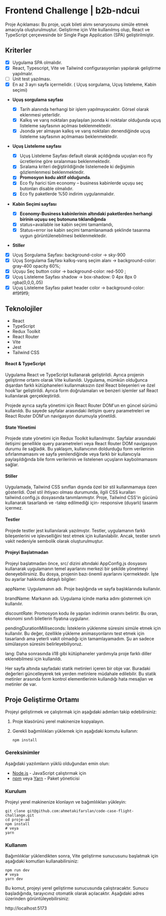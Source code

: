 # Frontend Challenge | b2b-ndcui

Proje Açıklaması: Bu proje, uçak bileti alımı senaryosunu simüle etmek amacıyla oluşturulmuştur. Geliştirme için Vite kullanılmış olup, React ve TypeScript çerçevesinde bir Single Page Application (SPA) geliştirilmiştir.

## Kriterler

- [x] Uygulama SPA olmalıdır.
- [x] React, Typescript, Vite ve Tailwind configurasyonları yapılarak geliştirme yapılmalır.
- [ ] Unit test yazılması.
- [x] En az 3 ayrı sayfa içermelidir. ( Uçuş sorgulama, Uçuş listeleme, Kabin seçimi)

- **Uçuş sorgulama sayfası**
  - [x] Tarih alanında herhangi bir işlem yapılmayacaktır. Görsel olarak eklenmesi yeterlidir.
  - [x] Kalkış ve varış noktaları paylaşılan jsonda ki noktalar olduğunda uçuş listeleme sayfasının açılması beklenmektedir.
  - [x] Jsonda yer almayan kalkış ve varış noktaları denendiğinde uçuş listeleme sayfasının açılmaması beklenmektedir.
- **Uçuş Listeleme sayfası**
  - [x] Uçuş Listeleme Sayfası default olarak açıldığında uçuşları eco fly ücretlerine göre sıralanması beklenmektedir.
  - [x] Sıralama kriteri değiştirildiğinde listelemede ki değişimin gözlemlenmesi beklenmektedir.
  - [x] **Promosyon kodu aktif olduğunda**.
  - [x] Eco fly harici tüm economy – business kabinlerde uçuşu seç butonları disable olmalıdır.
  - [x] Eco fly paketlerde %50 indirim uygulanmalıdır.
- **Kabin Seçimi sayfası**

  - [x] **Economy-Business kabinlerinin altındaki paketlerden herhangi birinin uçuşu seç butonuna tıklandığında**
  - [x] status=available ise kabin seçimi tamamlandı,
  - [x] Status=error ise kabin seçimi tamamlanamadı şeklinde tasarıma uygun görüntülenebilmesi beklenmektedir.

- **Stiller**
- [x] Uçuş Sorgulama Sayfası: background-color -> sky-900
- [x] Uçuş Sorgulama Sayfası kalkış-varış seçim alanı -> background-color: gray-400 opacity 60%;
- [x] Uçuşu Seç button color -> background-color: red-500 ;
- [x] Uçuş Listeleme Sayfası shadow -> box-shadow: 0 4px 8px 0 rgba(0,0,0,.05)
- [x] Uçuş Listeleme Sayfası paket header color -> background-color: #f9f9f9;

## Teknolojiler

- React
- TypeScript
- Redux Toolkit
- React Router
- Vite
- Jest
- Tailwind CSS

#### React & TypeScript

Uygulama React ve TypeScript kullanarak geliştirildi. Ayrıca projenin geliştirme ortamı olarak Vite kullanıldı. Uygulama, mümkün olduğunca dışardan farklı kütüphaneleri kullanmaksızın özel React bileşenleri ve özel hook'lar geliştirildi. Ayrıca form doğrulamaları ve benzeri işlemler saf React kullanılarak gerçekleştirildi.

Projede ayrıca sayfa yönetimi için React Router DOM'un en güncel sürümü kullanıldı. Bu sayede sayfalar arasındaki iletişim query parametreleri ve React Router DOM'un navigasyon durumuyla yönetildi.

#### State Yönetimi

Projede state yönetimi için Redux Toolkit kullanılmıştır. Sayfalar arasındaki iletişimi genellikle query parametreleri veya React Router DOM navigasyon durumu ile sağladık. Bu yaklaşım, kullanıcının doldurduğu form verilerinin sıfırlanmamasını ve sayfa yenilendiğinde veya farklı bir kullanıcıyla paylaşıldığında bile form verilerinin ve listelenen uçuşların kaybolmamasını sağlar.

#### Stiller

Uygulamada, Tailwind CSS sınıfları dışında özel bir stil kullanmamaya özen gösterildi. Özel stil ihtiyacı olması durumunda, ilgili CSS kuralları tailwind.config.js dosyasında tanımlanmıştır. Proje, Tailwind CSS'in gücünü kullanarak tasarlandı ve -talep edilmediği için- responsive (duyarlı) tasarım içermez.

#### Testler

Projede testler jest kullanılarak yazılmıştır. Testler, uygulamanın farklı bileşenlerini ve işlevselliğini test etmek için kullanılabilir. Ancak, testler sınırlı vakit nedeniyle sembolik olarak oluşturulmuştur.

#### Projeyi Başlatmadan

Projeyi başlatmadan önce, src/ dizini altındaki AppConfig.js dosyasını kullanarak uygulamanın temel ayarlarını merkezi bir şekilde yönetmeyi deneyebilirsiniz. Bu dosya, projenin bazı önemli ayarlarını içermektedir. İşte bu ayarlar hakkında detaylı bilgiler:

appName: Uygulamanın adı. Proje başlığında ve sayfa başlıklarında kullanılır.

brandName: Markanın adı. Uygulama içinde marka adını göstermek için kullanılır.

discountRate: Promosyon kodu ile yapılan indirimin oranını belirtir. Bu oran, ekonomi sınıfı biletlerin fiyatına uygulanır.

pendingDurationMilliseconds: İsteklerin yüklenme süresini simüle etmek için kullanılır. Bu değer, özellikle yükleme animasyonlarını test etmek için tasarlandı ama yeterli vakit olmadığı için tamamlayamadım. Şu an sadece simülasyon süresini belirleyebiliyoruz.

lang: Daha sonrasında ii18 gibi kütüphaneler yardımıyla proje farklı diller eklenebilmesi için kullanıldı.

Her sayfa altında sayfadaki statik metinleri içeren bir obje var. Buradaki değerleri güncelleyerek tek yerden metinlere müdahale edilebilir. Bu statik metinler arasında form kontrol elementlerinin kullandığı hata mesajları ve metinler de var.

## Proje Geliştirme Ortamı

Projeyi geliştirmek ve çalıştırmak için aşağıdaki adımları takip edebilirsiniz:

1. Proje klasörünü yerel makinenize kopyalayın.
2. Gerekli bağımlılıkları yüklemek için aşağıdaki komutu kullanın:

   ```bash
   npm install
   ```

### Gereksinimler

Aşağıdaki yazılımların yüklü olduğundan emin olun:

- [Node.js](https://nodejs.org/) - JavaScript çalıştırmak için
- [npm](https://www.npmjs.com/) veya [Yarn](https://yarnpkg.com/) - Paket yöneticisi

### Kurulum

Projeyi yerel makinenize klonlayın ve bağımlılıkları yükleyin:

```console
git clone git@github.com:ahmetakifarslan/code-case-flight-challange.git
cd proje-ad
npm install
# veya
yarn
```

### Kullanım

Bağımlılıklar yüklendikten sonra, Vite geliştirme sunucusunu başlatmak için aşağıdaki komutları kullanabilirsiniz:

```console
npm run dev
# veya
yarn dev
```

Bu komut, projeyi yerel geliştirme sunucusunda çalıştıracaktır. Sunucu başladığında, tarayıcınız otomatik olarak açılacaktır. Aşağıdaki adres üzerinden görüntüleyebilirsiniz:

http://localhost:5173
